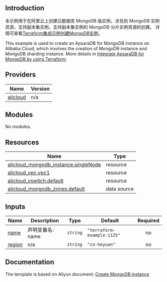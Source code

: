 ## Introduction

<!-- DOCS_DESCRIPTION_CN -->
本示例用于在阿里云上创建云数据库 MongoDB 版实例，涉及到 MongoDB 实例资源，支持副本集实例，支持副本集实例的 MongoDB 分片实例资源的创建。
详情可查看[Terraform集成示例创建MongoDB实例](https://help.aliyun.com/document_detail/2503193.html)。
<!-- DOCS_DESCRIPTION_CN -->

<!-- DOCS_DESCRIPTION_EN -->
This example is used to create an ApsaraDB for MongoDB instance on Alibaba Cloud, which involves the creation of MongoDB instance and MongoDB sharding instance.
More details in [Integrate ApsaraDB for MongoDB by using Terraform](https://help.aliyun.com/document_detail/2503193.html).
<!-- DOCS_DESCRIPTION_EN -->

<!-- BEGIN_TF_DOCS -->
## Providers

| Name | Version |
|------|---------|
| <a name="provider_alicloud"></a> [alicloud](#provider\_alicloud) | n/a |

## Modules

No modules.

## Resources

| Name | Type |
|------|------|
| [alicloud_mongodb_instance.singleNode](https://registry.terraform.io/providers/aliyun/alicloud/latest/docs/resources/mongodb_instance) | resource |
| [alicloud_vpc.vpc1](https://registry.terraform.io/providers/aliyun/alicloud/latest/docs/resources/vpc) | resource |
| [alicloud_vswitch.default](https://registry.terraform.io/providers/aliyun/alicloud/latest/docs/resources/vswitch) | resource |
| [alicloud_mongodb_zones.default](https://registry.terraform.io/providers/aliyun/alicloud/latest/docs/data-sources/mongodb_zones) | data source |

## Inputs

| Name | Description | Type | Default | Required |
|------|-------------|------|---------|:--------:|
| <a name="input_name"></a> [name](#input\_name) | 声明变量名: name | `string` | `"terraform-example-1125"` | no |
| <a name="input_region"></a> [region](#input\_region) | n/a | `string` | `"cn-heyuan"` | no |
<!-- END_TF_DOCS -->

## Documentation
<!-- docs-link --> 

The template is based on Aliyun document: [Create MongoDB instance](https://help.aliyun.com/document_detail/2503193.html) 

<!-- docs-link --> 